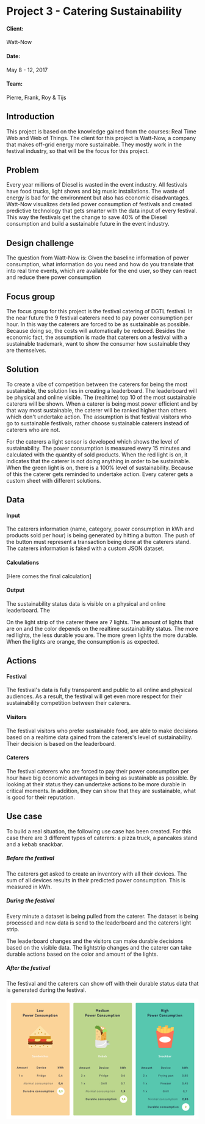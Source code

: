 # Project 3 - Catering Sustainability

#### Client:
Watt-Now

#### Date:
May 8 - 12, 2017

#### Team:
Pierre, Frank, Roy & Tijs

## Introduction

This project is based on the knowledge gained from the courses: Real Time Web and Web of Things. The client for this project is Watt-Now, a company that makes off-grid energy more sustainable. They mostly work in the festival industry, so that will be the focus for this project.

## Problem

Every year millions of Diesel is wasted in the event industry. All festivals have food trucks, light shows and big music installations. The waste of energy is bad for the environment but also has economic disadvantages. Watt-Now visualizes detailed power consumption of festivals and created predictive technology that gets smarter with the data input of every festival. This way the festivals get the change to save 40% of the Diesel consumption and build a sustainable future in the event industry.

## Design challenge

The question from Watt-Now is: Given the baseline information of power consumption, what information do you need and how do you translate that into real time events, which are available for the end user, so they can react and reduce there power consumption

## Focus group

The focus group for this project is the festival catering of DGTL festival. In the near future the 9 festival caterers need to pay power consumption per hour. In this way the caterers are forced to be as sustainable as possible. Because doing so, the costs will automatically be reduced. Besides the economic fact, the assumption is made that caterers on a festival with a sustainable trademark, want to show the consumer how sustainable they are themselves.

## Solution

 To create a vibe of competition between the caterers for being the most sustainable, the solution lies in creating a leaderboard. The leaderboard will be physical and online visible. The (realtime) top 10 of the most sustainable caterers will be shown. When a caterer is being most power efficient and by that way most sustainable, the caterer will be ranked higher than others which don't undertake action. The assumption is that festival visitors who go to sustainable festivals, rather choose sustainable caterers instead of caterers who are not.

 For the caterers a light sensor is developed which shows the level of sustainability. The power consumption is measured every 15 minutes and calculated with the quantity of sold products. When the red light is on, it indicates that the caterer is not doing anything in order to be sustainable. When the green light is on, there is a 100% level of sustainability. Because of this the caterer gets reminded to undertake action. Every caterer gets a custom sheet with different solutions.

## Data

#### Input

The caterers information (name, category, power consumption in kWh and products sold per hour) is being generated by hitting a button. The push of the button must represent a transaction being done at the caterers stand. The caterers information is faked with a custom JSON dataset.

#### Calculations

[Here comes the final calculation]

#### Output

The sustainability status data is visible on a physical and online leaderboard. The

On the light strip of the caterer there are 7 lights. The amount of lights that are on and the color depends on the realtime sustainability status. The more red lights, the less durable you are. The more green lights the more durable. When the lights are orange, the consumption is as expected.

## Actions

#### Festival
The festival's data is fully transparent and public to all online and physical audiences. As a result, the festival will get even more respect for their sustainability competition between their caterers.

#### Visitors
The festival visitors who prefer sustainable food, are able to make decisions based on a realtime data gained from the caterers's level of sustainability. Their decision is based on the leaderboard.

#### Caterers
The festival caterers who are forced to pay their power consumption per hour have big economic advantages in being as sustainable as possible. By looking at their status they can undertake actions to be more durable in critical moments. In addition, they can show that they are sustainable, what is good for their reputation.

## Use case

To build a real situation, the following use case has been created. For this case there are 3 different types of caterers: a pizza truck, a pancakes stand and a kebab snackbar.

##### Before the festival
The caterers get asked to create an inventory with all their devices. The sum of all devices results in their predicted power consumption. This is measured in kWh.

##### During the festival
 Every minute a dataset is being pulled from the caterer. The dataset is being processed and new data is send to the leaderboard and the caterers light strip.

 The leaderboard changes and the visitors can make durable decisions based on the visible data. The lightstrip changes and the caterer can take durable actions based on the color and amount of the lights.

##### After the festival

The festival and the caterers can show off with their durable status data that is generated during the festival.

![Use Case image](images/use-case.jpg)